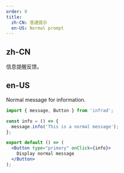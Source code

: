 ```yaml
---
order: 0
title:
  zh-CN: 普通提示
  en-US: Normal prompt
---
```


## zh-CN

信息提醒反馈。

## en-US

Normal message for information.

```jsx
import { message, Button } from 'infrad';

const info = () => {
  message.info('This is a normal message');
};

export default () => (
  <Button type="primary" onClick={info}>
    Display normal message
  </Button>
);
```
